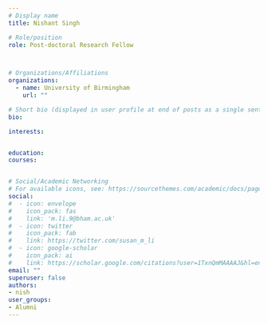 ```yaml
---
# Display name
title: Nishant Singh

# Role/position
role: Post-doctoral Research Fellow



# Organizations/Affiliations
organizations:
  - name: University of Birmingham
    url: ""

# Short bio (displayed in user profile at end of posts as a single sentence)
bio:

interests:


education:
courses:


# Social/Academic Networking
# For available icons, see: https://sourcethemes.com/academic/docs/page-builder/#icons
social:
#  - icon: envelope
#    icon_pack: fas
#    link: 'm.li.9@bham.ac.uk'
#  - icon: twitter
#    icon_pack: fab
#    link: https://twitter.com/susan_m_li
#  - icon: google-scholar
#    icon_pack: ai
#    link: https://scholar.google.com/citations?user=1TxnQmMAAAAJ&hl=en
email: ""
superuser: false
authors:
- nish
user_groups:
- Alumni
---
```

